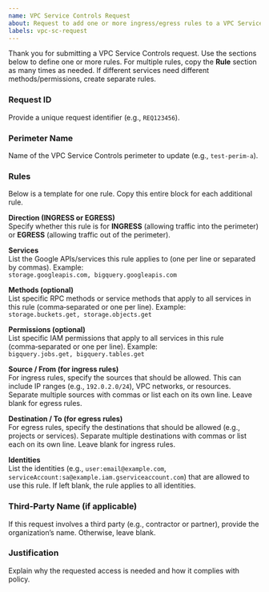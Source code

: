 ```yaml
---
name: VPC Service Controls Request
about: Request to add one or more ingress/egress rules to a VPC Service Controls perimeter
labels: vpc-sc-request
---
```


Thank you for submitting a VPC Service Controls request. Use the sections below to define one or more rules. For multiple rules, copy the **Rule** section as many times as needed. If different services need different methods/permissions, create separate rules.

### Request ID
Provide a unique request identifier (e.g., `REQ123456`).

### Perimeter Name
Name of the VPC Service Controls perimeter to update (e.g., `test-perim-a`).

### Rules
Below is a template for one rule. Copy this entire block for each additional rule.

**Direction (INGRESS or EGRESS)**  
Specify whether this rule is for **INGRESS** (allowing traffic into the perimeter) or **EGRESS** (allowing traffic out of the perimeter).

**Services**  
List the Google APIs/services this rule applies to (one per line or separated by commas). Example:  
`storage.googleapis.com, bigquery.googleapis.com`

**Methods (optional)**  
List specific RPC methods or service methods that apply to all services in this rule (comma‑separated or one per line). Example:  
`storage.buckets.get, storage.objects.get`

**Permissions (optional)**  
List specific IAM permissions that apply to all services in this rule (comma‑separated or one per line). Example:  
`bigquery.jobs.get, bigquery.tables.get`

**Source / From (for ingress rules)**  
For ingress rules, specify the sources that should be allowed. This can include IP ranges (e.g., `192.0.2.0/24`), VPC networks, or resources. Separate multiple sources with commas or list each on its own line. Leave blank for egress rules.

**Destination / To (for egress rules)**  
For egress rules, specify the destinations that should be allowed (e.g., projects or services). Separate multiple destinations with commas or list each on its own line. Leave blank for ingress rules.

**Identities**  
List the identities (e.g., `user:email@example.com`, `serviceAccount:sa@example.iam.gserviceaccount.com`) that are allowed to use this rule. If left blank, the rule applies to all identities.

### Third‑Party Name (if applicable)
If this request involves a third party (e.g., contractor or partner), provide the organization’s name. Otherwise, leave blank.

### Justification
Explain why the requested access is needed and how it complies with policy.